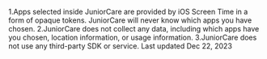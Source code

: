 1.Apps selected inside JuniorCare are provided by iOS Screen Time in a form of opaque tokens. JuniorCare  will never know which apps you have chosen.
2.JuniorCare does not collect any data, including which apps have you chosen, location information, or usage information.
3.JuniorCare does not use any third-party SDK or service.
Last updated Dec 22, 2023
